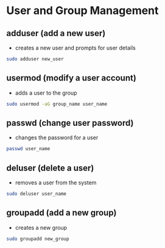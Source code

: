 # User and Group Management

## adduser (add a new user)

- creates a new user and prompts for user details

```bash
sudo adduser new_user
```

## usermod (modify a user account)

- adds a user to the group

```bash
sudo usermod -aG group_name user_name
```

## passwd (change user password)

- changes the password for a user

```bash
passwd user_name
```

## deluser (delete a user)

- removes a user from the system

```bash
sudo deluser user_name
```

## groupadd (add a new group)

- creates a new group

```bash
sudo groupadd new_group
```
